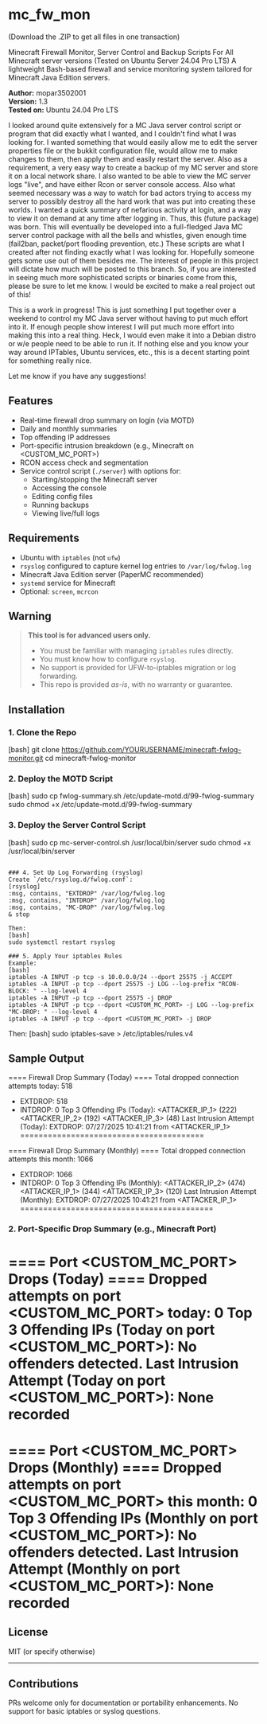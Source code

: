 # mc_fw_mon

(Download the .ZIP to get all files in one transaction)

Minecraft Firewall Monitor, Server Control and Backup Scripts
For All Minecraft server versions (Tested on Ubuntu Server 24.04 Pro LTS)
A lightweight Bash-based firewall and service monitoring system tailored for Minecraft Java Edition servers.

**Author:** mopar3502001  
**Version:** 1.3  
**Tested on:** Ubuntu 24.04 Pro LTS

I looked around quite extensively for a MC Java server control script or program that did exactly what I wanted, and I
couldn't find what I was looking for. I wanted something that would easily allow me to edit the server properties file
or the bukkit configuration file, would allow me to make changes to them, then apply them and easily restart the server.
Also as a requirement, a very easy way to create a backup of my MC server and store it on a local network share. I also
wanted to be able to view the MC server logs "live", and have either Rcon or server console access. Also what seemed
necessary was a way to watch for bad actors trying to access my server to possibly destroy all the hard work that was put
into creating these worlds. I wanted a quick summary of nefarious activity at login, and a way to view it on demand at any
time after logging in. Thus, this (future package) was born. This will eventually be developed into a full-fledged Java MC
server control package with all the bells and whistles, given enough time (fail2ban, packet/port flooding prevention, etc.)
These scripts are what I created after not finding exactly what I was looking for. Hopefully someone gets some use out of
them besides me. The interest of people in this project will dictate how much will be posted to this branch. So, if you are
interested in seeing much more sophisticated scripts or binaries come from this, please be sure to let me know.
I would be excited to make a real project out of this!

This is a work in progress! This is just something I put together over a weekend to control my MC Java server without having
to put much effort into it. If enough people show interest I will put much more effort into making this into a real thing.
Heck, I would even make it into a Debian distro or w/e people need to be able to run it. If nothing else and you know your
way around IPTables, Ubuntu services, etc., this is a decent starting point for something really nice.

Let me know if you have any suggestions!

## Features

- Real-time firewall drop summary on login (via MOTD)
- Daily and monthly summaries
- Top offending IP addresses
- Port-specific intrusion breakdown (e.g., Minecraft on <CUSTOM_MC_PORT>)
- RCON access check and segmentation
- Service control script (`./server`) with options for:
  - Starting/stopping the Minecraft server
  - Accessing the console
  - Editing config files
  - Running backups
  - Viewing live/full logs
  
## Requirements

- Ubuntu with `iptables` (not `ufw`)
- `rsyslog` configured to capture kernel log entries to `/var/log/fwlog.log`
- Minecraft Java Edition server (PaperMC recommended)
- `systemd` service for Minecraft
- Optional: `screen`, `mcrcon`

## Warning

> **This tool is for advanced users only.**
> 
> - You must be familiar with managing `iptables` rules directly.
> - You must know how to configure `rsyslog`.
> - No support is provided for UFW-to-iptables migration or log forwarding.
> - This repo is provided *as-is*, with no warranty or guarantee.

## Installation

### 1. Clone the Repo
[bash]
git clone https://github.com/YOURUSERNAME/minecraft-fwlog-monitor.git
cd minecraft-fwlog-monitor

### 2. Deploy the MOTD Script
[bash]
sudo cp fwlog-summary.sh /etc/update-motd.d/99-fwlog-summary
sudo chmod +x /etc/update-motd.d/99-fwlog-summary

### 3. Deploy the Server Control Script
[bash]
sudo cp mc-server-control.sh /usr/local/bin/server
sudo chmod +x /usr/local/bin/server
```

### 4. Set Up Log Forwarding (rsyslog)
Create `/etc/rsyslog.d/fwlog.conf`:
[rsyslog]
:msg, contains, "EXTDROP" /var/log/fwlog.log
:msg, contains, "INTDROP" /var/log/fwlog.log
:msg, contains, "MC-DROP" /var/log/fwlog.log
& stop

Then:
[bash]
sudo systemctl restart rsyslog

### 5. Apply Your iptables Rules
Example:
[bash]
iptables -A INPUT -p tcp -s 10.0.0.0/24 --dport 25575 -j ACCEPT
iptables -A INPUT -p tcp --dport 25575 -j LOG --log-prefix "RCON-BLOCK: " --log-level 4
iptables -A INPUT -p tcp --dport 25575 -j DROP
iptables -A INPUT -p tcp --dport <CUSTOM_MC_PORT> -j LOG --log-prefix "MC-DROP: " --log-level 4
iptables -A INPUT -p tcp --dport <CUSTOM_MC_PORT> -j DROP
```
Then:
[bash]
sudo iptables-save > /etc/iptables/rules.v4

## Sample Output

==== Firewall Drop Summary (Today) ====
Total dropped connection attempts today: 518
 - EXTDROP: 518
 - INTDROP: 0
Top 3 Offending IPs (Today):
 <ATTACKER_IP_1> (222)
 <ATTACKER_IP_2> (192)
 <ATTACKER_IP_3> (48)
Last Intrusion Attempt (Today):
 EXTDROP: 07/27/2025 10:41:21 from <ATTACKER_IP_1>
========================================

==== Firewall Drop Summary (Monthly) ====
Total dropped connection attempts this month: 1066
 - EXTDROP: 1066
 - INTDROP: 0
Top 3 Offending IPs (Monthly):
 <ATTACKER_IP_2> (474)
 <ATTACKER_IP_1> (344)
 <ATTACKER_IP_3> (120)
Last Intrusion Attempt (Monthly):
 EXTDROP: 07/27/2025 10:41:21 from <ATTACKER_IP_1>
==========================================

### 2. Port-Specific Drop Summary (e.g., Minecraft Port)

==== Port <CUSTOM_MC_PORT> Drops (Today) ====
Dropped attempts on port <CUSTOM_MC_PORT> today: 0
Top 3 Offending IPs (Today on port <CUSTOM_MC_PORT>):
 No offenders detected.
Last Intrusion Attempt (Today on port <CUSTOM_MC_PORT>):
 None recorded
========================================

==== Port <CUSTOM_MC_PORT> Drops (Monthly) ====
Dropped attempts on port <CUSTOM_MC_PORT> this month: 0
Top 3 Offending IPs (Monthly on port <CUSTOM_MC_PORT>):
 No offenders detected.
Last Intrusion Attempt (Monthly on port <CUSTOM_MC_PORT>):
 None recorded
==========================================

## License
MIT (or specify otherwise)

---

## Contributions
PRs welcome only for documentation or portability enhancements. No support for basic iptables or syslog questions.
